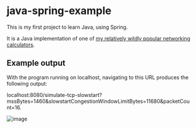 # java-spring-example
This is my first project to learn Java, using Spring.

It is a Java implementation of one of [my relatively wildly popular networking calculators](https://github.com/gelafin/network-calculators).

## Example output
With the program running on localhost, navigating to this URL produces the following output: 

localhost:8080/simulate-tcp-slowstart?mssBytes=1460&slowstartCongestionWindowLimitBytes=11680&packetCount=16.

![image](https://user-images.githubusercontent.com/46856925/172702930-116cba06-6d77-4342-b787-4ead868cc14f.png)

